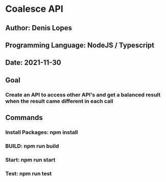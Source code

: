 # Coalesce API

## Author: Denis Lopes
## Programming Language: NodeJS / Typescript
## Date: 2021-11-30

## Goal
### Create an API to access other API's and get a balanced result when the result came different in each call

## Commands
### Install Packages: npm install
### BUILD: npm run build
### Start: npm run start
### Test: npm run test